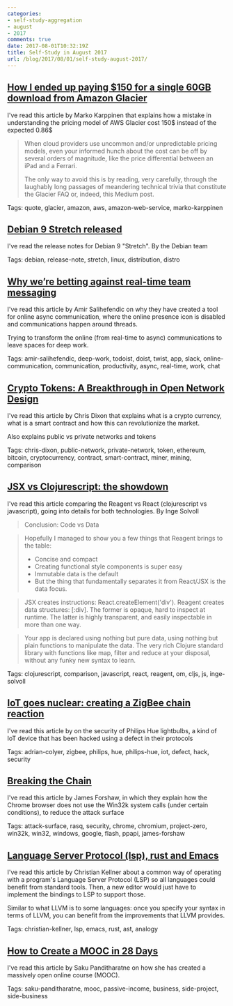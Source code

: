 ```yaml
---
categories:
- self-study-aggregation
- august
- 2017
comments: true
date: 2017-08-01T10:32:19Z
title: Self-Study in August 2017 
url: /blog/2017/08/01/self-study-august-2017/
---
```


## [How I ended up paying $150 for a single 60GB download from Amazon Glacier](https://medium.com/@karppinen/how-i-ended-up-paying-150-for-a-single-60gb-download-from-amazon-glacier-6cb77b288c3e)

I've read this article by Marko Karppinen that explains how a mistake in understanding the pricing model of AWS Glacier cost 150$ instead of the expected 0.86$

> When cloud providers use uncommon and/or unpredictable pricing models, even your informed hunch about the cost can be off by several orders of magnitude, like the price differential between an iPad and a Ferrari.
>
> The only way to avoid this is by reading, very carefully, through the laughably long passages of meandering technical trivia that constitute the Glacier FAQ or, indeed, this Medium post.

Tags: quote, glacier, amazon, aws, amazon-web-service, marko-karppinen

## [Debian 9 Stretch released](https://www.debian.org/News/2017/20170617)

I've read the release notes for Debian 9 "Stretch". By the Debian team

Tags: debian, release-note, stretch, linux, distribution, distro

## [Why we’re betting against real-time team messaging ](https://blog.doist.com/why-were-betting-against-real-time-team-messaging-521804a3da09)

I've read this article by Amir Salihefendic on why they have created a tool for online async communication, where the online presence icon is disabled and communications happen around threads.

Trying to transform the online (from real-time to async) communications to leave spaces for deep work.

Tags: amir-salihefendic, deep-work, todoist, doist, twist, app, slack, online-communication, communication, productivity, async, real-time, work, chat

## [Crypto Tokens: A Breakthrough in Open Network Design](https://medium.com/@cdixon/crypto-tokens-a-breakthrough-in-open-network-design-e600975be2ef)

I've read this article by Chris Dixon that explains what is a crypto currency, what is a smart contract and how this can revolutionize the market.

Also explains public vs private networks and tokens

Tags: chris-dixon, public-network, private-network, token, ethereum, bitcoin, cryptocurrency, contract, smart-contract, miner, mining, comparison

## [JSX vs Clojurescript: the showdown](http://ingesolvoll.github.io/2017/06/22/plain-react-vs-reagent.html)

I've read this article comparing the Reagent vs React (clojurescript vs javascript), going into details for both technologies. By Inge Solvoll

> Conclusion: Code vs Data

> Hopefully I managed to show you a few things that Reagent brings to the table:
>
>  * Concise and compact
>  * Creating functional style components is super easy
>  * Immutable data is the default
>  * But the thing that fundamentally separates it from React/JSX is the data focus.

>JSX creates instructions: React.createElement('div').
>Reagent creates data structures: [:div].
>The former is opaque, hard to inspect at runtime. The latter is highly transparent, and easily inspectable in more than one way.

>Your app is declared using nothing but pure data, using nothing but plain functions to manipulate the data. The very rich Clojure standard library with functions like map, filter and reduce at your disposal, without any funky new syntax to learn.

Tags: clojurescript, comparison, javascript, react, reagent, om, cljs, js, inge-solvoll

## [IoT goes nuclear: creating a ZigBee chain reaction](https://blog.acolyer.org/2017/06/22/iot-goes-nuclear-creating-a-zigbee-chain-reaction/)

I've read this article by on the security of Philips Hue lightbulbs, a kind of IoT device that has been hacked using a defect in their protocols

Tags: adrian-colyer, zigbee, philips, hue, philips-hue, iot, defect, hack, security
 
## [Breaking the Chain](https://googleprojectzero.blogspot.com.es/2016/11/breaking-chain.html)

I've read this article by James Forshaw, in which they explain how the Chrome browser does not use the Win32k system calls (under certain conditions), to reduce the attack surface

Tags: attack-surface, rasq, security, chrome, chromium, project-zero, win32k, win32, windows, google, flash, ppapi, james-forshaw

## [Language Server Protocol (lsp), rust and Emacs](https://christian.kellner.me/2017/05/31/language-server-protocol-lsp-rust-and-emacs/)

I've read this article by Christian Kellner about a common way of operating with a program's Language Server Protocol (LSP) so all languages could benefit from standard tools. Then, a new editor would just have to implement the bindings to LSP to support those.

Similar to what LLVM is to some languages: once you specify your syntax in terms of LLVM, you can benefit from the improvements that LLVM provides.

Tags: christian-kellner, lsp, emacs, rust, ast, analogy

## [How to Create a MOOC in 28 Days](https://www.indiehackers.com/@sknthla/how-to-create-a-mooc-in-28-days)

I've read this article by Saku Panditharatne on how she has created a massively open online course (MOOC).

Tags: saku-panditharatne, mooc, passive-income, business, side-project, side-business

